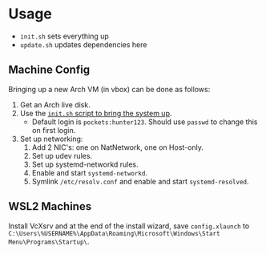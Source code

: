 # Usage

* `init.sh` sets everything up
* `update.sh` updates dependencies here

## Machine Config

Bringing up a new Arch VM (in vbox) can be done as follows:

1. Get an Arch live disk.
1. Use the [`init.sh` script to bring the system up](https://gist.github.com/sxlijin/be5611f484aeb67fb3fe226426f9d941).
    * Default login is `pockets:hunter123`. Should use `passwd` to change this on first login.
1. Set up networking:
    1. Add 2 NIC's: one on NatNetwork, one on Host-only.
    1. Set up udev rules.
    1. Set up systemd-networkd rules.
    1. Enable and start `systemd-networkd`.
    1. Symlink `/etc/resolv.conf` and enable and start `systemd-resolved`.

## WSL2 Machines

Install VcXsrv and at the end of the install wizard, save `config.xlaunch` to
`C:\Users\%USERNAME%\AppData\Roaming\Microsoft\Windows\Start Menu\Programs\Startup\`.
